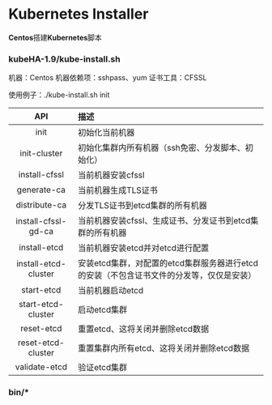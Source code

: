# Kubernetes Installer
**Centos**搭建**Kubernetes**脚本
### kubeHA-1.9/kube-install.sh
机器：Centos
机器依赖项：sshpass、yum
证书工具：CFSSL

使用例子：./kube-install.sh init

| API | 描述  |
|:-------------:|:-------------|
| init | 初始化当前机器 |
| init-cluster | 初始化集群内所有机器（ssh免密、分发脚本、初始化） |
| install-cfssl | 当前机器安装cfssl |
| generate-ca | 当前机器生成TLS证书 |
| distribute-ca | 分发TLS证书到etcd集群的所有机器 |
| install-cfssl-gd-ca | 当前机器安装cfssl、生成证书、分发证书到etcd集群的所有机器 |
| install-etcd | 当前机器安装etcd并对etcd进行配置 |
| install-etcd-cluster | 安装etcd集群，对配置的etcd集群服务器进行etcd的安装（不包含证书文件的分发等，仅仅是安装） |
| start-etcd | 当前机器启动etcd |
| start-etcd-cluster | 启动etcd集群 |
| reset-etcd | 重置etcd、这将关闭并删除etcd数据 |
| reset-etcd-cluster | 重置集群内所有etcd、这将关闭并删除etcd数据 |
| validate-etcd | 验证etcd集群 |

### bin/*
